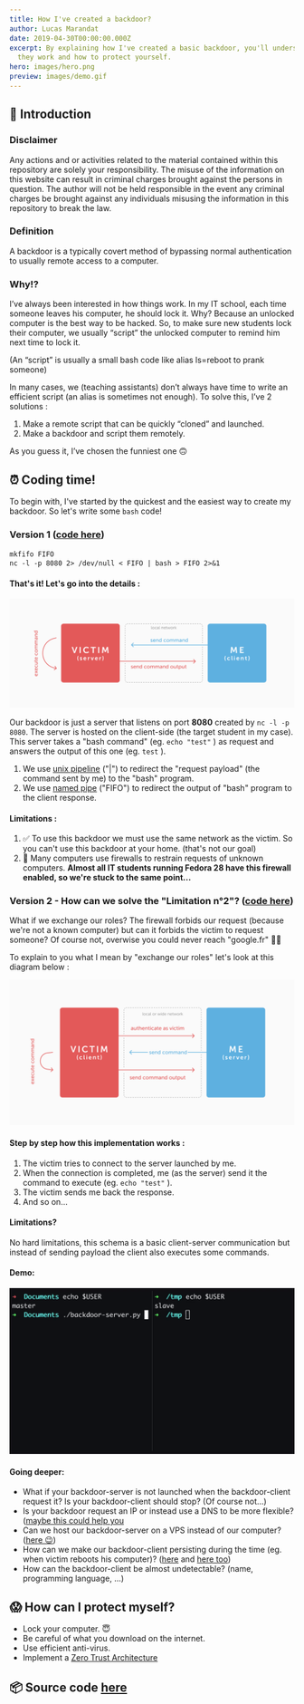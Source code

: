 ```yaml
---
title: How I've created a backdoor?
author: Lucas Marandat
date: 2019-04-30T00:00:00.000Z
excerpt: By explaining how I've created a basic backdoor, you'll understand how
  they work and how to protect yourself.
hero: images/hero.png
preview: images/demo.gif
---
```

## 🚀 Introduction

### Disclaimer

Any actions and or activities related to the material contained within this repository are solely your responsibility. The misuse of the information on this website can result in criminal charges brought against the persons in question. The author will not be held responsible in the event any criminal charges be brought against any individuals misusing the information in this repository to break the law.

### Definition

A backdoor is a typically covert method of bypassing normal authentication to usually remote access to a computer.

### Why!?

I’ve always been interested in how things work. In my IT school, each time someone leaves his computer, he should lock it. Why? Because an unlocked computer is the best way to be hacked. So, to make sure new students lock their computer, we usually “script” the unlocked computer to remind him next time to lock it.

(An “script” is usually a small bash code like alias ls=reboot to prank someone)

In many cases, we (teaching assistants) don’t always have time to write an efficient script (an alias is sometimes not enough). To solve this, I’ve 2 solutions :

1. Make a remote script that can be quickly “cloned” and launched.
2. Make a backdoor and script them remotely.

As you guess it, I’ve chosen the funniest one 🙃

## ⏰ Coding time!

To begin with, I've started by the quickest and the easiest way to create my backdoor. So let's write some `bash` code!

### Version 1 ([code here](https://github.com/lucasmrdt/how-i-created-a-backdoor/tree/master/basic-backdoor))

```shell
mkfifo FIFO
nc -l -p 8080 2> /dev/null < FIFO | bash > FIFO 2>&1
```

#### That's it! Let's go into the details :

![version 1 diagram](images/version-1-1.jpg "version 1 diagram")

Our backdoor is just a server that listens on port **8080** created by `nc -l -p 8080`. The server is hosted on the client-side (the target student in my case). This server takes a "bash command" (eg.  `echo "test"` ) as request and answers the output of this one (eg. `test` ).

1. We use [](https://en.wikipedia.org/wiki/Named_pipe)[unix pipeline](https://en.wikipedia.org/wiki/Pipeline_(Unix)) ("|") to redirect the "request payload" (the command sent by me) to the "bash" program.
2. We use [named pipe](https://en.wikipedia.org/wiki/Named_pipe)  ("FIFO") to redirect the output of "bash" program to the client response.

#### Limitations :

1. ✅ To use this backdoor we must use the same network as the victim. So you can't use this backdoor at your home. (that's not our goal)
2. 🚫 Many computers use firewalls to restrain requests of unknown computers. **Almost all IT students running Fedora 28 have this firewall enabled, so we're stuck to the same point...**

### Version 2 - How can we solve the "Limitation n°2"? ([code here](https://github.com/lucasmrdt/how-i-created-a-backdoor/tree/master/advanced-backdoor))

What if we exchange our roles? The firewall forbids our request (because we're not a known computer) but can it forbids the victim to request someone? Of course not, overwise you could never reach "google.fr" 👌🏻

To explain to you what I mean by "exchange our roles" let's look at this diagram below :

![version 1 diagram](images/version-2.jpg "version 1 diagram")

#### Step by step how this implementation works :

1. The victim tries to connect to the server launched by me.
2. When the connection is completed, me (as the server) send it the command to execute (eg.  `echo "test"` ).
3. The victim sends me back the response.
4. And so on...

#### Limitations?

No hard limitations, this schema is a basic client-server communication but instead of sending payload the client also executes some commands.

#### Demo:

![demo](images/demo.gif "demo")

#### Going deeper:

* What if your backdoor-server is not launched when the backdoor-client request it? Is your backdoor-client should stop? (Of course not...)
* Is your backdoor request an IP or instead use a DNS to be more flexible? ([maybe this could help you](https://www.freenom.com/fr/index.html)
* Can we host our backdoor-server on a VPS instead of our computer? ([here 😉](https://aws.amazon.com/fr/ec2/))
* How can we make our backdoor-client persisting during the time (eg. when victim reboots his computer)? ([here](https://fr.wikipedia.org/wiki/Cron) and [here too](https://unix.stackexchange.com/questions/129143/what-is-the-purpose-of-bashrc-and-how-does-it-work))
* How can the backdoor-client be almost undetectable? (name, programming language, ...)

## 😱 How can I protect myself?

* Lock your computer. 😇
* Be careful of what you download on the internet.
* Use efficient anti-virus.
* Implement a [Zero Trust Architecture](https://www.paloaltonetworks.com/cyberpedia/what-is-a-zero-trust-architecture)

## 📦 Source code [here](https://github.com/lucasmrdt/how-i-created-a-backdoor)